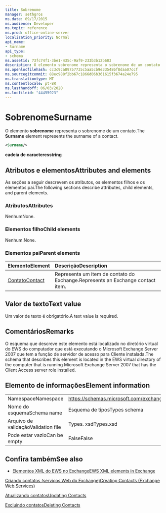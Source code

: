 ```yaml
---
title: Sobrenome
manager: sethgros
ms.date: 09/17/2015
ms.audience: Developer
ms.topic: reference
ms.prod: office-online-server
localization_priority: Normal
api_name:
- Surname
api_type:
- schema
ms.assetid: 73fc74f1-3be1-435c-9af9-233b3b12b603
description: O elemento sobrenome representa o sobrenome de um contato.
ms.openlocfilehash: cc3c9ca89757735c5aa5cb9e335486f8daa07ccf
ms.sourcegitcommit: 88ec988f2bb67c1866d06b361615f3674a24e795
ms.translationtype: MT
ms.contentlocale: pt-BR
ms.lasthandoff: 06/03/2020
ms.locfileid: "44455923"
---
```

# <a name="surname"></a><span data-ttu-id="ad4cc-103">Sobrenome</span><span class="sxs-lookup"><span data-stu-id="ad4cc-103">Surname</span></span>

<span data-ttu-id="ad4cc-104">O elemento **sobrenome** representa o sobrenome de um contato.</span><span class="sxs-lookup"><span data-stu-id="ad4cc-104">The **Surname** element represents the surname of a contact.</span></span> 
  
```xml
<Surname/>
```

 <span data-ttu-id="ad4cc-105">**cadeia de caracteres**</span><span class="sxs-lookup"><span data-stu-id="ad4cc-105">**string**</span></span>
## <a name="attributes-and-elements"></a><span data-ttu-id="ad4cc-106">Atributos e elementos</span><span class="sxs-lookup"><span data-stu-id="ad4cc-106">Attributes and elements</span></span>

<span data-ttu-id="ad4cc-107">As seções a seguir descrevem os atributos, os elementos filhos e os elementos pai.</span><span class="sxs-lookup"><span data-stu-id="ad4cc-107">The following sections describe attributes, child elements, and parent elements.</span></span>
  
### <a name="attributes"></a><span data-ttu-id="ad4cc-108">Atributos</span><span class="sxs-lookup"><span data-stu-id="ad4cc-108">Attributes</span></span>

<span data-ttu-id="ad4cc-109">Nenhum</span><span class="sxs-lookup"><span data-stu-id="ad4cc-109">None.</span></span>
  
### <a name="child-elements"></a><span data-ttu-id="ad4cc-110">Elementos filho</span><span class="sxs-lookup"><span data-stu-id="ad4cc-110">Child elements</span></span>

<span data-ttu-id="ad4cc-111">Nenhum.</span><span class="sxs-lookup"><span data-stu-id="ad4cc-111">None.</span></span>
  
### <a name="parent-elements"></a><span data-ttu-id="ad4cc-112">Elementos pai</span><span class="sxs-lookup"><span data-stu-id="ad4cc-112">Parent elements</span></span>

|<span data-ttu-id="ad4cc-113">**Elemento**</span><span class="sxs-lookup"><span data-stu-id="ad4cc-113">**Element**</span></span>|<span data-ttu-id="ad4cc-114">**Descrição**</span><span class="sxs-lookup"><span data-stu-id="ad4cc-114">**Description**</span></span>|
|:-----|:-----|
|[<span data-ttu-id="ad4cc-115">Contato</span><span class="sxs-lookup"><span data-stu-id="ad4cc-115">Contact</span></span>](contact.md) <br/> |<span data-ttu-id="ad4cc-116">Representa um item de contato do Exchange.</span><span class="sxs-lookup"><span data-stu-id="ad4cc-116">Represents an Exchange contact item.</span></span>  <br/> |
   
## <a name="text-value"></a><span data-ttu-id="ad4cc-117">Valor de texto</span><span class="sxs-lookup"><span data-stu-id="ad4cc-117">Text value</span></span>

<span data-ttu-id="ad4cc-118">Um valor de texto é obrigatório.</span><span class="sxs-lookup"><span data-stu-id="ad4cc-118">A text value is required.</span></span>
  
## <a name="remarks"></a><span data-ttu-id="ad4cc-119">Comentários</span><span class="sxs-lookup"><span data-stu-id="ad4cc-119">Remarks</span></span>

<span data-ttu-id="ad4cc-120">O esquema que descreve este elemento está localizado no diretório virtual do EWS do computador que está executando o Microsoft Exchange Server 2007 que tem a função de servidor de acesso para Cliente instalada.</span><span class="sxs-lookup"><span data-stu-id="ad4cc-120">The schema that describes this element is located in the EWS virtual directory of the computer that is running Microsoft Exchange Server 2007 that has the Client Access server role installed.</span></span>
  
## <a name="element-information"></a><span data-ttu-id="ad4cc-121">Elemento de informações</span><span class="sxs-lookup"><span data-stu-id="ad4cc-121">Element information</span></span>

|||
|:-----|:-----|
|<span data-ttu-id="ad4cc-122">Namespace</span><span class="sxs-lookup"><span data-stu-id="ad4cc-122">Namespace</span></span>  <br/> |https://schemas.microsoft.com/exchange/services/2006/types  <br/> |
|<span data-ttu-id="ad4cc-123">Nome do esquema</span><span class="sxs-lookup"><span data-stu-id="ad4cc-123">Schema name</span></span>  <br/> |<span data-ttu-id="ad4cc-124">Esquema de tipos</span><span class="sxs-lookup"><span data-stu-id="ad4cc-124">Types schema</span></span>  <br/> |
|<span data-ttu-id="ad4cc-125">Arquivo de validação</span><span class="sxs-lookup"><span data-stu-id="ad4cc-125">Validation file</span></span>  <br/> |<span data-ttu-id="ad4cc-126">Types. xsd</span><span class="sxs-lookup"><span data-stu-id="ad4cc-126">Types.xsd</span></span>  <br/> |
|<span data-ttu-id="ad4cc-127">Pode estar vazio</span><span class="sxs-lookup"><span data-stu-id="ad4cc-127">Can be empty</span></span>  <br/> |<span data-ttu-id="ad4cc-128">False</span><span class="sxs-lookup"><span data-stu-id="ad4cc-128">False</span></span>  <br/> |
   
## <a name="see-also"></a><span data-ttu-id="ad4cc-129">Confira também</span><span class="sxs-lookup"><span data-stu-id="ad4cc-129">See also</span></span>



- [<span data-ttu-id="ad4cc-130">Elementos XML do EWS no Exchange</span><span class="sxs-lookup"><span data-stu-id="ad4cc-130">EWS XML elements in Exchange</span></span>](ews-xml-elements-in-exchange.md)


[<span data-ttu-id="ad4cc-131">Criando contatos (serviços Web do Exchange)</span><span class="sxs-lookup"><span data-stu-id="ad4cc-131">Creating Contacts (Exchange Web Services)</span></span>](https://msdn.microsoft.com/library/4845917e-70d1-481c-bbd7-011ec6571789%28Office.15%29.aspx)
  
[<span data-ttu-id="ad4cc-132">Atualizando contatos</span><span class="sxs-lookup"><span data-stu-id="ad4cc-132">Updating Contacts</span></span>](https://msdn.microsoft.com/library/9a865953-b94a-4229-b632-2dee433314be%28Office.15%29.aspx)
  
[<span data-ttu-id="ad4cc-133">Excluindo contatos</span><span class="sxs-lookup"><span data-stu-id="ad4cc-133">Deleting Contacts</span></span>](https://msdn.microsoft.com/library/fcc3dc84-cd3e-455e-a1a7-ae6921c9b588%28Office.15%29.aspx)

